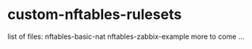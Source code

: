 # custom-nftables-rulesets
list of files:
nftables-basic-nat
nftables-zabbix-example
more to come ...
